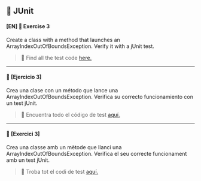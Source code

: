 :star2: JUnit
-

#### [EN] 📍 Exercise 3

Create a class with a method that launches an ArrayIndexOutOfBoundsException.
Verify it with a jUnit test.

>:file_folder: Find all the test code [here.](https://github.com/ariamdev/IT-ACADEMY-SPRINT-1/tree/main/SPRINT1/Tasca%20S1%2004%20Testing/Test/Nivell%201/n1exercici3)

---

#### 📍 [Ejercicio 3]

Crea una clase con un método que lance una ArrayIndexOutOfBoundsException.
Verifica su correcto funcionamiento con un test jUnit.

>:file_folder: Encuentra todo el código de test [aquí.](https://github.com/ariamdev/IT-ACADEMY-SPRINT-1/tree/main/SPRINT1/Tasca%20S1%2004%20Testing/Test/Nivell%201/n1exercici3)


---


#### 📍 [Exercici 3]

Crea una classe amb un mètode que llanci una ArrayIndexOutOfBoundsException.
Verifica el seu correcte funcionament amb un test jUnit.

>:file_folder: Troba tot el codi de test [aquí.](https://github.com/ariamdev/IT-ACADEMY-SPRINT-1/tree/main/SPRINT1/Tasca%20S1%2004%20Testing/Test/Nivell%201/n1exercici3)

